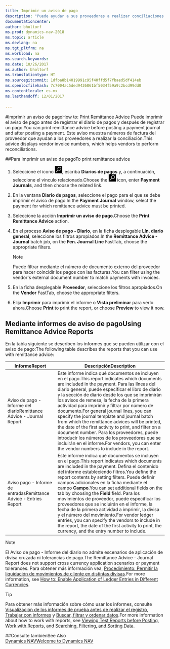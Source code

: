 ```yaml
---
title: Imprimir un aviso de pago
description: "Puede ayudar a sus proveedores a realizar conciliaciones si imprime un aviso de pago antes de publicar un diario de pagos y después de registrar un pago."
documentationcenter: 
author: bholtorf
ms.prod: dynamics-nav-2018
ms.topic: article
ms.devlang: na
ms.tgt_pltfrm: na
ms.workload: na
ms.search.keywords: 
ms.date: 10/26/2017
ms.author: bholtorf
ms.translationtype: HT
ms.sourcegitcommit: 1dfba8b14019991c95f40ffd5f7fbaed5df414eb
ms.openlocfilehash: 7c7004ac5ded9436861bf5034f59a9c2bcd99dd0
ms.contentlocale: es-mx
ms.lasthandoff: 12/01/2017

---
```


#<a name="how-to-print-remittance-advice"></a><span data-ttu-id="022bd-103">Imprimir un aviso de pago</span><span class="sxs-lookup"><span data-stu-id="022bd-103">How to: Print Remittance Advice</span></span>
<span data-ttu-id="022bd-104">Puede imprimir el aviso de pago antes de registrar el diario de pagos y después de registrar un pago.</span><span class="sxs-lookup"><span data-stu-id="022bd-104">You can print remittance advice before posting a payment journal and after posting a payment.</span></span> <span data-ttu-id="022bd-105">Este aviso muestra números de factura del proveedor que ayudan a los proveedores a realizar la conciliación.</span><span class="sxs-lookup"><span data-stu-id="022bd-105">This advice displays vendor invoice numbers, which helps vendors to perform reconciliations.</span></span>

##<a name="to-print-remittance-advice"></a><span data-ttu-id="022bd-106">Para imprimir un aviso de pago</span><span class="sxs-lookup"><span data-stu-id="022bd-106">To print remittance advice</span></span>
1. <span data-ttu-id="022bd-107">Seleccione el icono ![Buscar página o informe](media/ui-search/search_small.png "icono Buscar página o informe"), escriba **Diarios de pagos** y, a continuación, seleccione el vínculo relacionado.</span><span class="sxs-lookup"><span data-stu-id="022bd-107">Choose the ![Search for Page or Report](media/ui-search/search_small.png "Search for Page or Report icon") icon, enter **Payment Journals**, and then choose the related link.</span></span>  
2. <span data-ttu-id="022bd-108">En la ventana **Diario de pagos**, seleccione el pago para el que se debe imprimir el aviso de pago.</span><span class="sxs-lookup"><span data-stu-id="022bd-108">In the **Payment Journal** window, select the payment for which remittance advice must be printed.</span></span>  
3. <span data-ttu-id="022bd-109">Seleccione la acción **Imprimir un aviso de pago**.</span><span class="sxs-lookup"><span data-stu-id="022bd-109">Choose the **Print Remittance Advice** action.</span></span>  
4. <span data-ttu-id="022bd-110">En el proceso **Aviso de pago - Diario**, en la ficha desplegable **Lín. diario general**, seleccione los filtros apropiados.</span><span class="sxs-lookup"><span data-stu-id="022bd-110">In the **Remittance Advice - Journal** batch job, on the **Fen. Journal Line** FastTab, choose the appropriate filters.</span></span>  
  
    >[!Note]
    > <span data-ttu-id="022bd-111">Puede filtrar mediante el número de documento externo del proveedor para hacer coincidir los pagos con las facturas.</span><span class="sxs-lookup"><span data-stu-id="022bd-111">You can filter using the vendor's external document number to match payments with invoices.</span></span>

5. <span data-ttu-id="022bd-112">En la ficha desplegable **Proveedor**, seleccione los filtros apropiados.</span><span class="sxs-lookup"><span data-stu-id="022bd-112">On the **Vendor** FastTab, choose the appropriate filters.</span></span>  
6. <span data-ttu-id="022bd-113">Elija **Imprimir** para imprimir el informe o **Vista preliminar** para verlo ahora.</span><span class="sxs-lookup"><span data-stu-id="022bd-113">Choose **Print** to print the report, or choose **Preview** to view it now.</span></span>  

## <a name="using-remittance-advice-reports"></a><span data-ttu-id="022bd-114">Mediante informes de aviso de pago</span><span class="sxs-lookup"><span data-stu-id="022bd-114">Using Remittance Advice Reports</span></span>
<span data-ttu-id="022bd-115">En la tabla siguiente se describen los informes que se pueden utilizar con el aviso de pago:</span><span class="sxs-lookup"><span data-stu-id="022bd-115">The following table describes the reports that you can use with remittance advice:</span></span>

|<span data-ttu-id="022bd-116">Informe</span><span class="sxs-lookup"><span data-stu-id="022bd-116">Report</span></span>|<span data-ttu-id="022bd-117">Descripción</span><span class="sxs-lookup"><span data-stu-id="022bd-117">Description</span></span>|
|----|----|
|<span data-ttu-id="022bd-118">Aviso de pago - Informe del diario</span><span class="sxs-lookup"><span data-stu-id="022bd-118">Remittance Advice - Journal Report</span></span>|<span data-ttu-id="022bd-119">Este informe indica qué documentos se incluyen en el pago.</span><span class="sxs-lookup"><span data-stu-id="022bd-119">This report indicates which documents are included in the payment.</span></span> <span data-ttu-id="022bd-120">Para las líneas del diario general, puede especificar el libro de diario y la sección de diario desde los que se imprimirán los avisos de remesa, la fecha de la primera actividad para imprimir y filtrar por número de documento.</span><span class="sxs-lookup"><span data-stu-id="022bd-120">For general journal lines, you can specify the journal template and journal batch from which the remittance advices will be printed, the date of the first activity to print, and filter on a document number.</span></span> <span data-ttu-id="022bd-121">Para los proveedores, puede introducir los números de los proveedores que se incluirán en el informe.</span><span class="sxs-lookup"><span data-stu-id="022bd-121">For vendors, you can enter the vendor numbers to include in the report.</span></span> |
|<span data-ttu-id="022bd-122">Aviso pago - Informe de entradas</span><span class="sxs-lookup"><span data-stu-id="022bd-122">Remittance Advice - Entries Report</span></span>| <span data-ttu-id="022bd-123">Este informe indica qué documentos se incluyen en el pago.</span><span class="sxs-lookup"><span data-stu-id="022bd-123">This report indicates which documents are included in the payment.</span></span> <span data-ttu-id="022bd-124">Defina el contenido del informe estableciendo filtros.</span><span class="sxs-lookup"><span data-stu-id="022bd-124">You define the report contents by setting filters.</span></span> <span data-ttu-id="022bd-125">Puede definir campos adicionales en la ficha mediante el campo **Campo**.</span><span class="sxs-lookup"><span data-stu-id="022bd-125">You can set additional fields on the tab by choosing the **Field** field.</span></span> <span data-ttu-id="022bd-126">Para los movimientos de proveedor, puede especificar los proveedores que se incluirán en el informe, la fecha de la primera actividad a imprimir, la divisa y el número del movimiento.</span><span class="sxs-lookup"><span data-stu-id="022bd-126">For vendor ledger entries, you can specify the vendors to include in the report, the date of the first activity to print, the currency, and the entry number to include.</span></span> |

> [!Note]
> <span data-ttu-id="022bd-127">El Aviso de pago - Informe del diario no admite escenarios de aplicación de divisa cruzada ni tolerancias de pago.</span><span class="sxs-lookup"><span data-stu-id="022bd-127">The Remittance Advice - Journal Report does not support cross currency application scenarios or payment tolerances.</span></span> <span data-ttu-id="022bd-128">Para obtener más información vea, [Procedimiento: Permitir la liquidación de movimientos de cliente en distintas divisas](finance-how-enable-application-ledger-entries-different-currencies.md).</span><span class="sxs-lookup"><span data-stu-id="022bd-128">For more information, see [How to: Enable Application of Ledger Entries in Different Currencies](finance-how-enable-application-ledger-entries-different-currencies.md).</span></span>

> [!Tip]
> <span data-ttu-id="022bd-129">Para obtener más información sobre cómo usar los informes, consulte [Visualización de los informes de prueba antes de realizar el registro](ui-how-view-test-reports-posting.md), [Trabajar con informes](ui-work-report.md) y [Buscar, filtrar y ordenar datos](ui-enter-criteria-filters.md).</span><span class="sxs-lookup"><span data-stu-id="022bd-129">For more information about how to work with reports, see [Viewing Test Reports before Posting](ui-how-view-test-reports-posting.md), [Work with Reports](ui-work-report.md), and [Searching, Filtering, and Sorting Data](ui-enter-criteria-filters.md).</span></span>

##<a name="see-also"></a><span data-ttu-id="022bd-130">Consulte también</span><span class="sxs-lookup"><span data-stu-id="022bd-130">See Also</span></span>  
[<span data-ttu-id="022bd-131">Dynamics NAV</span><span class="sxs-lookup"><span data-stu-id="022bd-131">Welcome to Dynamics NAV</span></span>](across-get-started.md)
